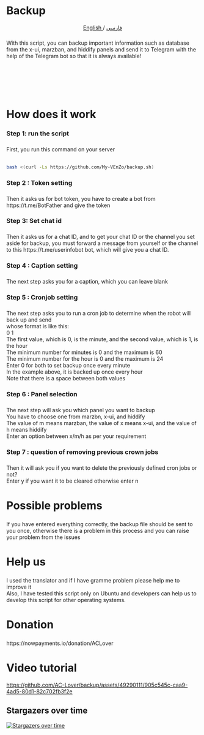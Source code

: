 <h1 align="left">Backup</h1>

<p align="center">
 <a href="./README.md">
 English
 </a>
 /
 <a href="./README-fa.md">
 فارسی
 </a>
</p>

###

<p align="left">With this script, you can backup important information such as database from the x-ui, marzban, and hiddify panels and send it to Telegram with the help of the Telegram bot so that it is always available!</p>

###

<br clear="both">

<p align="left">‏<br>‏</p>

###

<h1 align="left">How does it work</h1>

###

<h3 align="left">Step 1: run the script</h3>

###

<p align="left">First, you run this command on your server<br><br></p> 

```bash
bash <(curl -Ls https://github.com/My-VEnZo/backup.sh)
``` 

###

<h3 align="left">Step 2 : Token setting</h3>

###

<p align="left">Then it asks us for bot token, you have to create a bot from https://t.me/BotFather and give the token</p>

###

<h3 align="left">Step 3: Set chat id</h3>

###

<p align="left">Then it asks us for a chat ID, and to get your chat ID or the channel you set aside for backup, you must forward a message from yourself or the channel to this https://t.me/userinfobot bot, which will give you a chat ID.</p>

###

<h3 align="left">Step 4 : Caption setting</h3>

###

<p align="left">The next step asks you for a caption, which you can leave blank</p>

###

<h3 align="left">Step 5 : Cronjob setting</h3>

###

<p align="left">The next step asks you to run a cron job to determine when the robot will back up and send<br>whose format is like this:<br>0 1<br>The first value, which is 0, is the minute, and the second value, which is 1, is the hour<br>The minimum number for minutes is 0 and the maximum is 60<br>The minimum number for the hour is 0 and the maximum is 24<br>Enter 0 for both to set backup once every minute<br>In the example above, it is backed up once every hour<br>Note that there is a space between both values</p>

###

<h3 align="left">Step 6 : Panel selection</h3>

###

<p align="left">The next step will ask you which panel you want to backup<br>You have to choose one from marzbn, x-ui, and hiddify <br>The value of m means marzban, the value of x means x-ui, and the value of h means hiddify <br>Enter an option between x/m/h as per your requirement</p>

###

<h3 align="left">Step 7 : question of removing previous crown jobs</h3>

###

<p align="left">Then it will ask you if you want to delete the previously defined cron jobs or not?<br>Enter y if you want it to be cleared otherwise enter n</p>

###

<h1 align="left">Possible problems</h1>

###

<p align="left">If you have entered everything correctly, the backup file should be sent to you once, otherwise there is a problem in this process and you can raise your problem from the issues</p>

###

<h1 align="left">Help us</h1>

###

<p align="left">I used the translator and if I have gramme problem please help me to improve it<br>Also, I have tested this script only on Ubuntu and developers can help us to develop this script for other operating systems.</p>

###

<h1 align="left">Donation</h1>

###

<p align="left">https://nowpayments.io/donation/ACLover</p>

###

<h1 align="left">Video tutorial</h1>

https://github.com/AC-Lover/backup/assets/49290111/905c545c-caa9-4ad5-80d1-82c702fb3f2e


## Stargazers over time

[![Stargazers over time](https://starchart.cc/AC-Lover/backup.svg)](https://starchart.cc/AC-Lover/backup)

